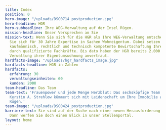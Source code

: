 ```yaml
---
title: Index
position: 0
hero-image: "/uploads/DSC0714_postproduction.jpg"
hero-headline: HGR
hero-subheadline: Ihre WEG-Verwaltung auf der Insel Rügen.
mission-headline: Unser Versprechen an Sie
mission-text: Wenn Sie sich für die HGR als Ihre WEG-Verwaltung entscheiden, entscheiden
  Sie sich für 30 Jahre Expertise in Sachen Wohneigentum. Dabei setzen wir auf eine
  kaufmännisch, rechtlich und technisch kompetente Bewirtschaftung Ihrer Immobilie
  durch qualifizierte Fachkräfte. Bis dato haben der HGR bereits 2.000 Kunden die
  Verwaltung ihrer Eigentumswohnung anvertraut.
hardfacts-image: "/uploads/hgr_hardfacts_image.jpg"
hardfacts-headline: HGR in Zahlen
hardfacts:
  erfahrung: 30
  verwaltungseinheiten: 60
  kunden: 2000
team-headline: Das Team
team-text: 'Frauenpower und jede Menge Herzblut: Das sechsköpfige Team rund um Geschäftsführerin
  Kerstin A. Strehlow kümmert sich mit Leidenschaft um Ihre Immobilie auf der Insel
  Rügen.'
team-image: "/uploads/DSC0424_postproduction.jpg"
karriere-text: Sie sind auf der Suche nach einer neuen Herausforderung in der Immobilienbranche?
  Dann werfen Sie doch einen Blick in unser Stellenportal.
layout: home
---
```


